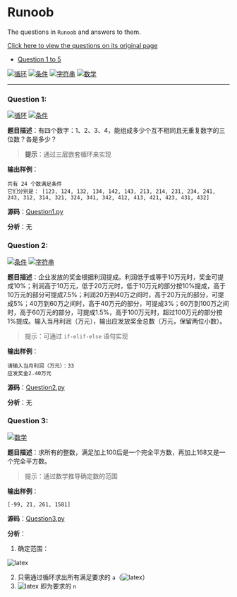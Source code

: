# Runoob
The questions in `Runoob` and answers to them.

[Click here to view the questions on its original page](https://www.runoob.com/python/python-100-examples.html)

+ [Question 1 to 5](#question-1) 

[![`循环`](https://img.shields.io/badge/-%E5%BE%AA%E7%8E%AF-brightgreen)](https://www.runoob.com/python3/python3-loop.html)
[![`条件`](https://img.shields.io/badge/-%E6%9D%A1%E4%BB%B6-yellow)](https://www.runoob.com/python3/python3-conditional-statements.html)
[![`字符串`](https://img.shields.io/badge/-%E5%AD%97%E7%AC%A6%E4%B8%B2-red)](https://www.runoob.com/python3/python3-string.html)
[![`数学`](https://img.shields.io/badge/-%E6%95%B0%E5%AD%A6-blue)](123)

------

### Question 1:

[![`循环`](https://img.shields.io/badge/-%E5%BE%AA%E7%8E%AF-brightgreen)](https://www.runoob.com/python3/python3-loop.html)
[![`条件`](https://img.shields.io/badge/-%E6%9D%A1%E4%BB%B6-yellow)](https://www.runoob.com/python3/python3-conditional-statements.html)

**题目描述**：有四个数字：1、2、3、4，能组成多少个互不相同且无重复数字的三位数？各是多少？

> **提示**：通过三层嵌套循环来实现

**输出样例**：

```
共有 24 个数满足条件
它们分别是： [123, 124, 132, 134, 142, 143, 213, 214, 231, 234, 241, 243, 312, 314, 321, 324, 341, 342, 412, 413, 421, 423, 431, 432]
```

**源码**：[Question1.py](https://github.com/asmld/Python/blob/master/Runoob/Question1.py)

**分析**：无

### Question 2:

[![`条件`](https://img.shields.io/badge/-%E6%9D%A1%E4%BB%B6-yellow)](https://www.runoob.com/python3/python3-conditional-statements.html)
[![`字符串`](https://img.shields.io/badge/-%E5%AD%97%E7%AC%A6%E4%B8%B2-red)](https://www.runoob.com/python3/python3-string.html)

**题目描述**：企业发放的奖金根据利润提成。利润低于或等于10万元时，奖金可提成10%；利润高于10万元，低于20万元时，低于10万元的部分按10%提成，高于10万元的部分可提成7.5%；利润20万到40万之间时，高于20万元的部分，可提成5%；40万到60万之间时，高于40万元的部分，可提成3%；60万到100万之间时，高于60万元的部分，可提成1.5%，高于100万元时，超过100万元的部分按1%提成。输入当月利润（万元），输出应发放奖金总数（万元，保留两位小数）。

> 提示：可通过 `if-elif-else` 语句实现

**输出样例**：

```
请输入当月利润（万元）：33
应发奖金2.40万元
```

**源码**：[Question2.py](https://github.com/asmld/Python/blob/master/Runoob/Question2.py)

**分析**：无

### Question 3:

[![`数学`](https://img.shields.io/badge/-%E6%95%B0%E5%AD%A6-blue)](123)

**题目描述**：求所有的整数，满足加上100后是一个完全平方数，再加上168又是一个完全平方数。

> 提示：通过数学推导确定数的范围

**输出样例**：

```
[-99, 21, 261, 1581]
```

**源码**：[Question3.py](https://github.com/asmld/Python/blob/master/Runoob/Question3.py)

**分析**：

1. 确定范围：

![latex](https://latex.codecogs.com/svg.image?\begin{equation*}\begin{aligned}&n&plus;100=a^2,n&plus;268=b^2\,\Rightarrow\,&space;b^2-a^2=168\\&b>a\,\Rightarrow&space;\,b\geq&space;a&plus;1\\&\Rightarrow&space;\,168=b^2-a^2\geq(a&plus;1)^2-a^2=2a&plus;1\\&\Rightarrow&space;\,a<84\end{aligned}\end{equation*})

2. 只需通过循环求出所有满足要求的 `a`（![latex](https://latex.codecogs.com/svg.image?\inline&space;\sqrt{a^2&plus;168}\in&space;\mathbb{Z})） 
3. ![latex](https://latex.codecogs.com/svg.image?\inline&space;a^2-100) 即为要求的 `n`

